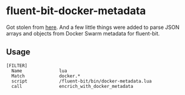 # fluent-bit-docker-metadata

Got stolen from [here](https://github.com/fluent/fluent-bit/issues/1499). And a few little things were added to parse JSON arrays and objects from Docker Swarm metadata for fluent-bit.

## Usage
```
[FILTER]
  Name              lua
  Match             docker.*
  script            /fluent-bit/bin/docker-metadata.lua
  call              encrich_with_docker_metadata
```
